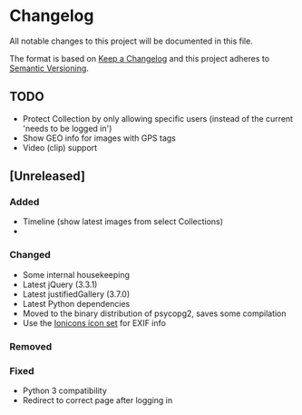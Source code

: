 # Changelog
All notable changes to this project will be documented in this file.

The format is based on [Keep a Changelog](http://keepachangelog.com/en/1.0.0/)
and this project adheres to [Semantic Versioning](http://semver.org/spec/v2.0.0.html).


## TODO

- Protect Collection by only allowing specific users (instead of the current 'needs to be logged in')
- Show GEO info for images with GPS tags
- Video (clip) support


## [Unreleased]
### Added
- Timeline (show latest images from select Collections)
- 

### Changed
- Some internal housekeeping
- Latest jQuery (3.3.1)
- Latest justifiedGallery (3.7.0)
- Latest Python dependencies
- Moved to the binary distribution of psycopg2, saves some compilation
- Use the [Ionicons icon set](https://ionicons.com/) for EXIF info

### Removed

### Fixed
- Python 3 compatibility
- Redirect to correct page after logging in
